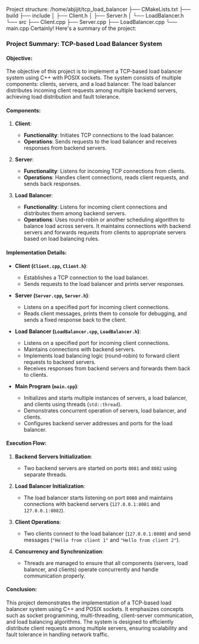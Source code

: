 
Project structure:
/home/abjijit/tcp_load_balancer
    ├── CMakeLists.txt
    ├── build
    ├── include
    │   ├── Client.h
    │   ├── Server.h
    │   └── LoadBalancer.h
    └── src
        ├── Client.cpp
        ├── Server.cpp
        ├── LoadBalancer.cpp
        └── main.cpp
Certainly! Here's a summary of the project:

### Project Summary: TCP-based Load Balancer System

#### Objective:
The objective of this project is to implement a TCP-based load balancer system using C++ with POSIX sockets. The system consists of multiple components: clients, servers, and a load balancer. The load balancer distributes incoming client requests among multiple backend servers, achieving load distribution and fault tolerance.

#### Components:
1. **Client**:
   - **Functionality**: Initiates TCP connections to the load balancer.
   - **Operations**: Sends requests to the load balancer and receives responses from backend servers.

2. **Server**:
   - **Functionality**: Listens for incoming TCP connections from clients.
   - **Operations**: Handles client connections, reads client requests, and sends back responses.

3. **Load Balancer**:
   - **Functionality**: Listens for incoming client connections and distributes them among backend servers.
   - **Operations**: Uses round-robin or another scheduling algorithm to balance load across servers. It maintains connections with backend servers and forwards requests from clients to appropriate servers based on load balancing rules.

#### Implementation Details:
- **Client (`Client.cpp`, `Client.h`)**:
  - Establishes a TCP connection to the load balancer.
  - Sends requests to the load balancer and prints server responses.

- **Server (`Server.cpp`, `Server.h`)**:
  - Listens on a specified port for incoming client connections.
  - Reads client messages, prints them to console for debugging, and sends a fixed response back to the client.

- **Load Balancer (`LoadBalancer.cpp`, `LoadBalancer.h`)**:
  - Listens on a specified port for incoming client connections.
  - Maintains connections with backend servers.
  - Implements load balancing logic (round-robin) to forward client requests to backend servers.
  - Receives responses from backend servers and forwards them back to clients.

- **Main Program (`main.cpp`)**:
  - Initializes and starts multiple instances of servers, a load balancer, and clients using threads (`std::thread`).
  - Demonstrates concurrent operation of servers, load balancer, and clients.
  - Configures backend server addresses and ports for the load balancer.

#### Execution Flow:
1. **Backend Servers Initialization**:
   - Two backend servers are started on ports `8081` and `8082` using separate threads.

2. **Load Balancer Initialization**:
   - The load balancer starts listening on port `8080` and maintains connections with backend servers (`127.0.0.1:8081` and `127.0.0.1:8082`).

3. **Client Operations**:
   - Two clients connect to the load balancer (`127.0.0.1:8080`) and send messages (`"Hello from client 1"` and `"Hello from client 2"`).

4. **Concurrency and Synchronization**:
   - Threads are managed to ensure that all components (servers, load balancer, and clients) operate concurrently and handle communication properly.

#### Conclusion:
This project demonstrates the implementation of a TCP-based load balancer system using C++ and POSIX sockets. It emphasizes concepts such as socket programming, multi-threading, client-server communication, and load balancing algorithms. The system is designed to efficiently distribute client requests among multiple servers, ensuring scalability and fault tolerance in handling network traffic.
